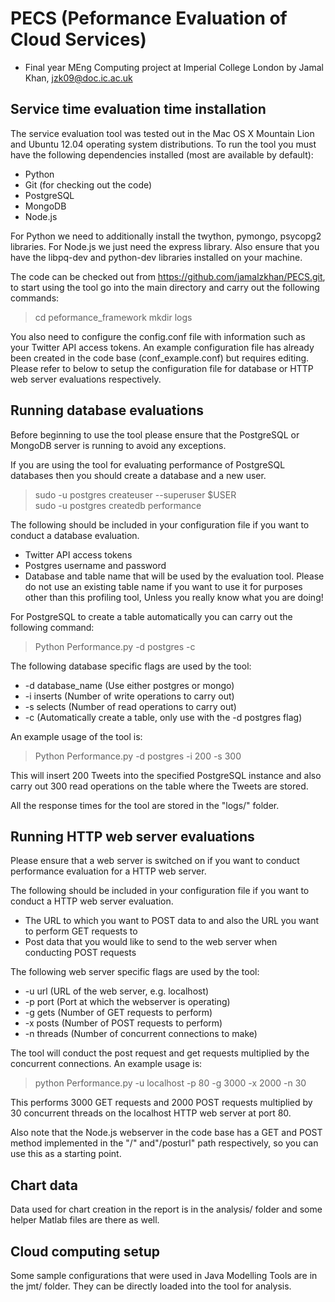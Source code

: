 # PECS (Peformance Evaluation of Cloud Services)

- Final year MEng Computing project at Imperial College London by Jamal Khan, jzk09@doc.ic.ac.uk

## Service time evaluation time installation

The service evaluation tool was tested out in the Mac OS X Mountain Lion and Ubuntu 12.04 operating system distributions. To run the tool you must have the following dependencies installed (most are available by default):

- Python
- Git (for checking out the code)
- PostgreSQL
- MongoDB
- Node.js

For Python we need to additionally install the twython, pymongo, psycopg2 libraries. For Node.js we just need the express library. Also ensure that you have the libpq-dev and python-dev libraries installed on your machine.

The code can be checked out from https://github.com/jamalzkhan/PECS.git, to start using the tool go into the main directory and carry out the following commands:

> cd peformance_framework
> mkdir logs

You also need to configure the config.conf file with information such as your Twitter API access tokens. An example configuration file has already been created in the code base (conf_example.conf) but requires editing. Please refer to below to setup the configuration file for database or HTTP web server evaluations respectively.

## Running database evaluations

Before beginning to use the tool please ensure that the PostgreSQL or MongoDB server is running to avoid any exceptions.

If you are using the tool for evaluating performance of PostgreSQL databases then you should create a database and a new user.

> sudo -u postgres createuser --superuser $USER   
> sudo -u postgres createdb performance

The following should be included in your configuration file if you want to conduct a database evaluation.

- Twitter API access tokens
- Postgres username and password
- Database and table name that will be used by the evaluation tool. Please do not use an existing table name if you want to use it for purposes other than this profiling tool, Unless you really know what you are doing!

For PostgreSQL to create a table automatically you can carry out the following command:

> Python Performance.py -d postgres -c

The following database specific flags are used by the tool:

* -d database_name (Use either postgres or mongo)
* -i inserts (Number of write operations to carry out)
* -s selects (Number of read operations to carry out)
* -c (Automatically create a table, only use with the -d postgres flag)

An example usage of the tool is:

> Python Performance.py -d postgres -i 200 -s 300

This will insert 200 Tweets into the specified PostgreSQL instance and also carry out 300 read operations on the table where the Tweets are stored.

All the response times for the tool are stored in the "logs/" folder.

## Running HTTP web server evaluations
Please ensure that a web server is switched on if you want to conduct performance evaluation for a HTTP web server.

The following should be included in your configuration file if you want to conduct a HTTP web server evaluation.

- The URL to which you want to POST data to and also the URL you want to perform GET requests to
- Post data that you would like to send to the web server when conducting POST requests

The following web server specific flags are used by the tool:

* -u url (URL of the web server, e.g. localhost)
* -p port (Port at which the webserver is operating)
* -g gets (Number of GET requests to perform)
* -x posts (Number of POST requests to perform)
* -n threads (Number of concurrent connections to make)

The tool will conduct the post request and get requests multiplied by the concurrent connections. An example usage is:

> python Performance.py -u localhost -p 80 -g 3000 -x 2000 -n 30

This performs 3000 GET requests and 2000 POST requests multiplied by 30 concurrent threads on the localhost HTTP web server at port 80.

Also note that the Node.js webserver in the code base has a GET and POST method implemented in the "/" and"/posturl"  path respectively, so you can use this as a starting point.

## Chart data

Data used for chart creation in the report is in the analysis/ folder and some helper Matlab files are there as well.

## Cloud computing setup

Some sample configurations that were used in Java Modelling Tools are in the jmt/ folder. They can be directly loaded into the tool for analysis.

